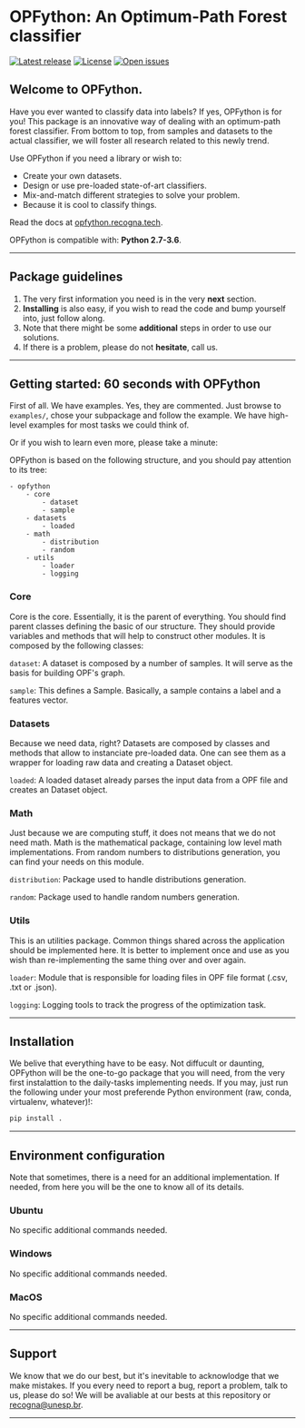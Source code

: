 # OPFython: An Optimum-Path Forest classifier

[![Latest release](https://img.shields.io/github/release/gugarosa/opfython.svg)](https://github.com/gugarosa/opfython/releases)
[![License](https://img.shields.io/github/license/gugarosa/opfython.svg)](https://github.com/gugarosa/opfython/blob/master/LICENSE)
[![Open issues](https://img.shields.io/github/issues/gugarosa/opfython.svg)](https://github.com/gugarosa/opfython/issues)

## Welcome to OPFython.
Have you ever wanted to classify data into labels? If yes, OPFython is for you! This package is an innovative way of dealing with an optimum-path forest classifier. From bottom to top, from samples and datasets to the actual classifier, we will foster all research related to this newly trend.

Use OPFython if you need a library or wish to:
* Create your own datasets.
* Design or use pre-loaded state-of-art classifiers.
* Mix-and-match different strategies to solve your problem.
* Because it is cool to classify things.

Read the docs at [opfython.recogna.tech](http://opfython.recogna.tech).

OPFython is compatible with: **Python 2.7-3.6**.

---

## Package guidelines

1. The very first information you need is in the very **next** section.
2. **Installing** is also easy, if you wish to read the code and bump yourself into, just follow along.
3. Note that there might be some **additional** steps in order to use our solutions.
4. If there is a problem, please do not **hesitate**, call us.

---

## Getting started: 60 seconds with OPFython

First of all. We have examples. Yes, they are commented. Just browse to `examples/`, chose your subpackage and follow the example. We have high-level examples for most tasks we could think of.

Or if you wish to learn even more, please take a minute:

OPFython is based on the following structure, and you should pay attention to its tree:

```
- opfython
    - core
        - dataset
        - sample
    - datasets
        - loaded
    - math
        - distribution
        - random
    - utils
        - loader
        - logging
```

### Core

Core is the core. Essentially, it is the parent of everything. You should find parent classes defining the basic of our structure. They should provide variables and methods that will help to construct other modules. It is composed by the following classes:

```dataset```: A dataset is composed by a number of samples. It will serve as the basis for building OPF's graph.

```sample```: This defines a Sample. Basically, a sample contains a label and a features vector.

### Datasets

Because we need data, right? Datasets are composed by classes and methods that allow to instanciate pre-loaded data. One can see them as a wrapper for loading raw data and creating a Dataset object. 

```loaded```: A loaded dataset already parses the input data from a OPF file and creates an Dataset object.

### Math

Just because we are computing stuff, it does not means that we do not need math. Math is the mathematical package, containing low level math implementations. From random numbers to distributions generation, you can find your needs on this module.

```distribution```: Package used to handle distributions generation.

```random```: Package used to handle random numbers generation.

### Utils

This is an utilities package. Common things shared across the application should be implemented here. It is better to implement once and use as you wish than re-implementing the same thing over and over again.

```loader```: Module that is responsible for loading files in OPF file format (.csv, .txt or .json).

```logging```: Logging tools to track the progress of the optimization task.

---

## Installation

We belive that everything have to be easy. Not diffucult or daunting, OPFython will be the one-to-go package that you will need, from the very first instalattion to the daily-tasks implementing needs. If you may, just run the following under your most preferende Python environment (raw, conda, virtualenv, whatever)!:

```Python
pip install .
```

---

## Environment configuration

Note that sometimes, there is a need for an additional implementation. If needed, from here you will be the one to know all of its details.

### Ubuntu

No specific additional commands needed.

### Windows

No specific additional commands needed.

### MacOS

No specific additional commands needed.

---

## Support

We know that we do our best, but it's inevitable to acknowlodge that we make mistakes. If you every need to report a bug, report a problem, talk to us, please do so! We will be avaliable at our bests at this repository or recogna@unesp.br.

---
